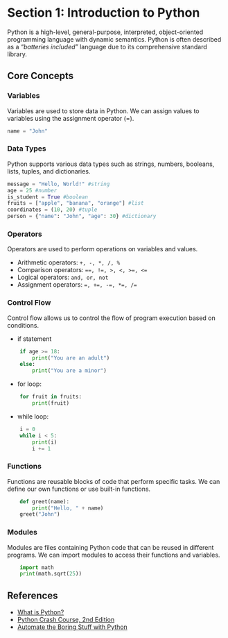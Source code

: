 # Section 1: Introduction to Python
Python is a high-level, general-purpose, interpreted, object-oriented programming language with dynamic semantics. Python is often described as a *“batteries included”* language due to its comprehensive standard library.

## Core Concepts

### Variables
Variables are used to store data in Python. We can assign values to variables using the assignment operator (=).

```python
name = "John"
```

### Data Types
Python supports various data types such as strings, numbers, booleans, lists, tuples, and dictionaries.

```python
message = "Hello, World!" #string
age = 25 #number
is_student = True #boolean
fruits = ["apple", "banana", "orange"] #list
coordinates = (10, 20) #tuple
person = {"name": "John", "age": 30} #dictionary
```

### Operators
Operators are used to perform operations on variables and values.
- Arithmetic operators: `+, -, *, /, %`
- Comparison operators: `==, !=, >, <, >=, <=`
- Logical operators: `and, or, not`
- Assignment operators: `=, +=, -=, *=, /=`

### Control Flow
Control flow allows us to control the flow of program execution based on conditions.

- if statement
```python
    if age >= 18:
        print("You are an adult")
    else:
        print("You are a minor")
```

- for loop:
```python
    for fruit in fruits:
        print(fruit)
```

- while loop:
```python
    i = 0
    while i < 5:
        print(i)
        i += 1
```

### Functions
Functions are reusable blocks of code that perform specific tasks. We can define our own functions or use built-in functions.

```python
    def greet(name):
        print("Hello, " + name)
    greet("John")
```

### Modules
Modules are files containing Python code that can be reused in different programs. We can import modules to access their functions and variables.

```python
    import math
    print(math.sqrt(25))
```

## References
- [What is Python?](https://www.python.org/doc/essays/blurb/)
- [Python Crash Course, 2nd Edition](https://www.oreilly.com/library/view/python-crash-course/9781492071266/)
- [Automate the Boring Stuff with Python](https://automatetheboringstuff.com/)
